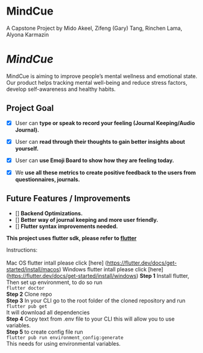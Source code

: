 # MindCue
A Capstone Project by
Mido Akeel,
Zifeng (Gary) Tang,
Rinchen Lama,
Alyona Karmazin

# *MindCue*
MindCue is aiming to improve people’s mental wellness and emotional state.
Our product helps tracking mental well-being and reduce stress factors, develop self-awareness and healthy habits.

## Project Goal
* [x] User can **type or speak to record your feeling (Journal Keeping/Audio Journal).**
* [x] User can **read through their thoughts to gain better insights about yourself.**
* [x] User can **use Emoji Board to show how they are feeling today.**
* [x] We **use all these metrics to create positive feedback to the users from questionnaires, journals.**


## Future Features / Improvements
* [] **Backend Optimizations.**
* [] **Better way of journal keeping and more user friendly.**
* [] **Flutter syntax improvements needed.**



**This project uses flutter sdk, please refer to [flutter](https://flutter.dev)**


Instructions: <br/><br/>
Mac OS flutter intall please click [here] (https://flutter.dev/docs/get-started/install/macos)
Windows flutter intall please click [here] (https://flutter.dev/docs/get-started/install/windows)
**Step 1** Install flutter,
Then set up environment, to do so run <br/>```flutter doctor``` <br/>
**Step 2** Clone repo<br/>
**Step 3** In your CLI go to the root folder of the cloned repository and run <br/>
```flutter pub get```<br/>
It will download all dependencies<br/>
**Step 4** Copy text from .env file to your CLI this will allow you to use variables. <br/>
**Step 5** to create config file run<br/>
```flutter pub run environment_config:generate```<br/>
This needs for using environmental variables. 
 
 
 

